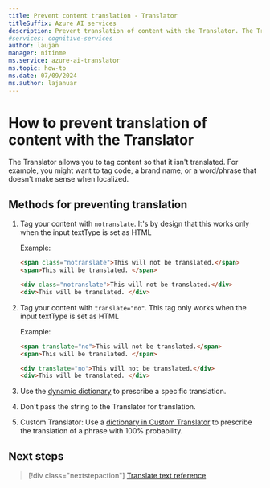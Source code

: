 ```yaml
---
title: Prevent content translation - Translator
titleSuffix: Azure AI services
description: Prevent translation of content with the Translator. The Translator allows you to tag content so that it isn't translated.
#services: cognitive-services
author: laujan
manager: nitinme
ms.service: azure-ai-translator
ms.topic: how-to
ms.date: 07/09/2024
ms.author: lajanuar
---
```


# How to prevent translation of content with the Translator

The Translator allows you to tag content so that it isn't translated. For example, you might want to tag code, a brand name, or a word/phrase that doesn't make sense when localized.

## Methods for preventing translation

1. Tag your content with `notranslate`. It's by design that this works only when the input textType is set as HTML

   Example:

   ```html
   <span class="notranslate">This will not be translated.</span>
   <span>This will be translated. </span>
   ```

   ```html
   <div class="notranslate">This will not be translated.</div>
   <div>This will be translated. </div>
   ```

2. Tag your content with `translate="no"`. This tag only works when the input textType is set as HTML

   Example:

   ```html
   <span translate="no">This will not be translated.</span>
   <span>This will be translated. </span>
   ```

   ```html
   <div translate="no">This will not be translated.</div>
   <div>This will be translated. </div>
   ```

3. Use the [dynamic dictionary](dynamic-dictionary.md) to prescribe a specific translation.

4. Don't pass the string to the Translator for translation.

5. Custom Translator: Use a [dictionary in Custom Translator](custom-translator/concepts/dictionaries.md) to prescribe the translation of a phrase with 100% probability.

## Next steps

> [!div class="nextstepaction"]
> [Translate text reference](reference/v3-0-translate.md)
